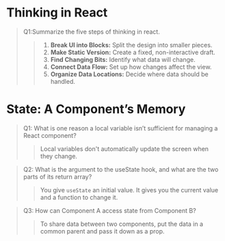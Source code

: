 # **Thinking in React**

> Q1:Summarize the five steps of thinking in react.
>>1. **Break UI into Blocks:** Split the design into smaller pieces.
>>2. **Make Static Version:** Create a fixed, non-interactive draft.
>>3. **Find Changing Bits:** Identify what data will change.
>>4. **Connect Data Flow:** Set up how changes affect the view.
>>5. **Organize Data Locations:** Decide where data should be handled.

# **State: A Component’s Memory**

> Q1: What is one reason a local variable isn’t sufficient for managing a React component?
>> Local variables don't automatically update the screen when they change.

> Q2: What is the argument to the useState hook, and what are the two parts of its return array?
>> You give `useState` an initial value. It gives you the current value and a function to change it.

> Q3: How can Component A access state from Component B?
>> To share data between two components, put the data in a common parent and pass it down as a prop.
